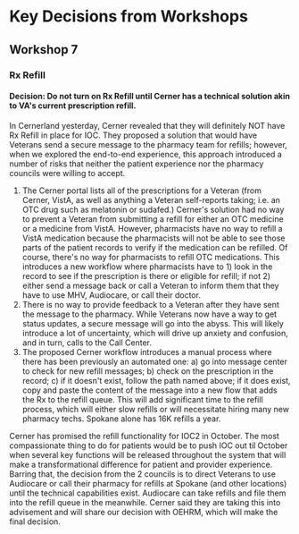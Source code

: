 # Key Decisions from Workshops 

## Workshop 7

### Rx Refill
#### Decision: Do not turn on Rx Refill until Cerner has a technical solution akin to VA's current prescription refill.

In Cernerland yesterday, Cerner revealed that they will definitely NOT have Rx Refill in place for IOC. They proposed a solution that would have Veterans send a secure message to the pharmacy team for refills; however, when we explored the end-to-end experience, this approach introduced a number of risks that neither the patient experience nor the pharmacy councils were willing to accept. 

1. The Cerner portal lists all of the prescriptions for a Veteran (from Cerner, VistA, as well as anything a Veteran self-reports taking; i.e. an OTC drug such as melatonin or sudafed.) Cerner's solution had no way to prevent a Veteran from submitting a refill for either an OTC medicine or a medicine from VistA. However, pharmacists have no way to refill a VistA medication because the pharmacists will not be  able to see those parts of the patient records to verify if the medication can be refilled. Of course, there's no way for pharmacists to refill OTC medications. This introduces a new workflow where pharmacists have to 1) look in the record to see if the prescription is there or eligible for refill; if not 2) either send a message back or call a Veteran to inform them that they have to use MHV, Audiocare, or call their doctor. 
2. There is no way to provide feedback to a Veteran after they have sent the message to the pharmacy. While Veterans now have a way to get status updates, a secure message will go into the abyss. This will likely introduce a lot of uncertainty, which will drive up anxiety and confusion, and in turn, calls to the Call Center. 
3. The proposed Cerner workflow introduces a manual process where there has been previously an automated one: a) go into message center to check for new refill messages; b) check on the prescription in the record; c) if it doesn't exist, follow the path named above; if it does exist, copy and paste the content of the message into a new flow that adds the Rx to the refill queue. This will add significant time to the refill process, which will either slow refills or will necessitate hiring many new pharmacy techs. Spokane alone has 16K refills a year. 

Cerner has promised the refill functionality for IOC2 in October. The most compassionate thing to do for patients would be to push IOC out til October when several key functions will be released throughout the system that will make a transformational difference for patient and provider experience. Barring that, the decision from the 2 councils is to direct Veterans to use Audiocare or call their pharmacy for refills at Spokane (and other locations) until the technical capabilities exist. Audiocare can take refills and file them into the refill queue in the meanwhile. Cerner said they are taking this into advisement and will share our decision with OEHRM, which will make the final decision.


